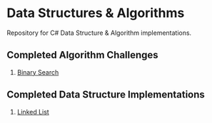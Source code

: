 # Data Structures & Algorithms
Repository for C# Data Structure & Algorithm implementations.

## Completed Algorithm Challenges
1. [Binary Search](./challenges/binary-search)

## Completed Data Structure Implementations
1. [Linked List](./data-structures/linked-list)
